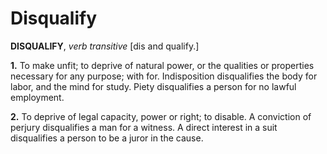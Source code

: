 # Disqualify

**DISQUALIFY**, _verb transitive_ \[dis and qualify.\]

**1.** To make unfit; to deprive of natural power, or the qualities or properties necessary for any purpose; with for. Indisposition disqualifies the body for labor, and the mind for study. Piety disqualifies a person for no lawful employment.

**2.** To deprive of legal capacity, power or right; to disable. A conviction of perjury disqualifies a man for a witness. A direct interest in a suit disqualifies a person to be a juror in the cause.